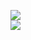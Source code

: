 [![](https://img.shields.io/badge/Made%20With-Github%20Spray-lightgrey.svg?style=for-the-badge&logo=github)](https://github.com/Annihil/github-spray#3978)  
[![](https://i.imgur.com/2DrTn0Z.gif)](https://github.com/Annihil/github-spray)